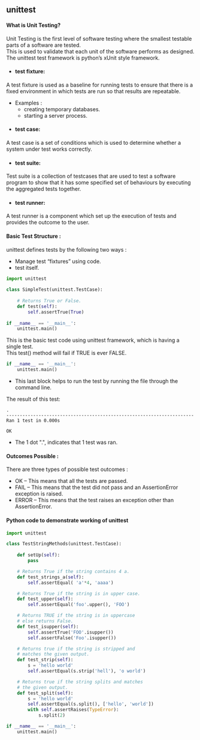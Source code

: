 ## unittest

#### What is Unit Testing?
Unit Testing is the first level of software testing where the smallest testable parts of a software are tested. <br> This is used to validate that each unit of the software performs as designed.<br>
The unittest test framework is python’s xUnit style framework.

- #### test fixture:
A test fixture is used as a baseline for running tests to ensure that there is a fixed environment in which tests are run so that results are repeatable.
- Examples :
  - creating temporary databases.
  - starting a server process.
- #### test case:
A test case is a set of conditions which is used to determine whether a system under test works correctly.
- #### test suite:
Test suite is a collection of testcases that are used to test a software program to show that it has some specified set of behaviours by executing the aggregated tests together.
- #### test runner:
A test runner is a component which set up the execution of tests and provides the outcome to the user.

#### Basic Test Structure :
unittest defines tests by the following two ways :

- Manage test “fixtures” using code.
- test itself.
```python
import unittest 
  
class SimpleTest(unittest.TestCase): 
  
    # Returns True or False.  
    def test(self):         
        self.assertTrue(True) 
  
if __name__ == '__main__': 
    unittest.main() 
```
This is the basic test code using unittest framework, which is having a single test. <br>
This test() method will fail if TRUE is ever FALSE.

```python
if __name__ == '__main__':
    unittest.main()
```
- This last block helps to run the test by running the file through the command line.

The result of this test:
```
.
----------------------------------------------------------------------
Ran 1 test in 0.000s

OK
```
- The 1 dot ".", indicates that 1 test was ran.

#### Outcomes Possible :
There are three types of possible test outcomes :

- OK – This means that all the tests are passed.
- FAIL – This means that the test did not pass and an AssertionError exception is raised.
- ERROR – This means that the test raises an exception other than AssertionError.

#### Python code to demonstrate working of unittest 
```python
import unittest 

class TestStringMethods(unittest.TestCase): 
	
	def setUp(self): 
		pass

	# Returns True if the string contains 4 a. 
	def test_strings_a(self): 
		self.assertEqual( 'a'*4, 'aaaa') 

	# Returns True if the string is in upper case. 
	def test_upper(self):		 
		self.assertEqual('foo'.upper(), 'FOO') 

	# Returns TRUE if the string is in uppercase 
	# else returns False. 
	def test_isupper(self):		 
		self.assertTrue('FOO'.isupper()) 
		self.assertFalse('Foo'.isupper()) 

	# Returns true if the string is stripped and 
	# matches the given output. 
	def test_strip(self):		 
		s = 'hello world'
		self.assertEqual(s.strip('hell'), 'o world') 

	# Returns true if the string splits and matches 
	# the given output. 
	def test_split(self):		 
		s = 'hello world'
		self.assertEqual(s.split(), ['hello', 'world']) 
		with self.assertRaises(TypeError): 
			s.split(2) 

if __name__ == '__main__': 
	unittest.main() 
```
